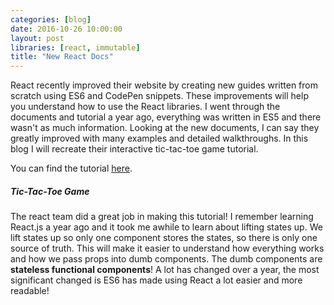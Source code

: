 ```yaml
---
categories: [blog]
date: 2016-10-26 10:00:00
layout: post
libraries: [react, immutable]
title: "New React Docs"
---
```


React recently improved their website by creating new guides written from scratch using ES6 and CodePen snippets. These improvements will help you understand how to use the React libraries. I went through the documents and tutorial a year ago, everything was written in ES5 and there wasn't as much information. Looking at the new documents, I can say they greatly improved with many examples and detailed walkthroughs. In this blog I will recreate their interactive tic-tac-toe game tutorial.

You can find the tutorial <a href="https://facebook.github.io/react/tutorial/tutorial.html" target="_blank">here</a>.

##### Tic-Tac-Toe Game

<div id="root"></div>

The react team did a great job in making this tutorial! I remember learning React.js a year ago and it took me awhile to learn about lifting states up. We lift states up so only one component stores the states, so there is only one source of truth. This will make it easier to understand how everything works and how we pass props into dumb components. The dumb components are __stateless functional components__! A lot has changed over a year, the most significant changed is ES6 has made using React a lot easier and more readable!

<script type="text/babel">
  $( document ).ready(function() {
    function Square(props) {
      return (
        <button className="square" onClick={() => props.onClick()}>
          {props.value}
        </button>
      );
    }

    function Board(props) {
      function renderSquare(row,col) {
        return <Square value={props.squares[row][col].value} onClick={() => props.onClick(row,col)}/>;
      }

      function renderSquares (row, col) {
        let render = [];
        for (let i = 0; i < row; i++) {
          let cells = [];
          for (let j = 0; j < col; j++) {
            cells.push(renderSquare(i,j));  
          }
          render.push(<div key={i} className="board-row">{ cells }</div>);
        }
        return render;
      }

      return (
        <div>
          {renderSquares(3,3)}
        </div>
      );
    }

    class Game extends React.Component {
      constructor() {
        super();
        this.state = {
          history: [{
            squares: this.createSquares(3,3),
            movedLocation: null,
            player: null,
            isGameOver: false
          }],
          xIsNext: true,
          stepNumber: 0,
          isAscend: true
        }
      }

      handleClick(row,col) {
        let history = window.Immutable.fromJS(this.state.history).toJS().slice(0, this.state.stepNumber + 1);
        let current = history[history.length - 1];
        let isGameOver = current.isGameOver;
        const squares = window.Immutable.fromJS(current.squares).toJS();

        if (squares[row][col].value || isGameOver) {
          return;
        }

        squares[row][col].value = this.state.xIsNext ? 'X' : 'O';
        const winningSquares = calculateWinner(squares);
        let location = `(${row},${col})`;

        if (winningSquares) {
          for (let i = 0; i < winningSquares.length; i++) {
            squares[winningSquares[i][0]][winningSquares[i][1]].winner = true;
          }
          isGameOver = true;
        }
        this.setState({
          history: history.concat([{
            squares: squares,
            movedLocation: location,
            player: this.state.xIsNext ? 'X' : 'O',
            isGameOver: isGameOver
          }]),
          xIsNext: !this.state.xIsNext,
          stepNumber: history.length
        });
      }

      jumpTo(event,step) {
        event.preventDefault();
        this.setState({
          stepNumber: step,
          xIsNext: (step % 2) ? false : true,
        });
      }

      createSquares(numbersOfRows, numbersOfColumns) {
        let array = new Array(numbersOfRows);

        for (let i = 0; i < numbersOfRows; i++) {
          array[i] = new Array(numbersOfColumns);
          for (let j = 0; j < numbersOfColumns; j++) {
            array[i][j] = {
                column: j,
                  row: i,
                  value: null,
                  winner: false
              };
          }
        }

        return array;
      };

      handleToggle() {
        this.setState({
          isAscend: !this.state.isAscend
        });
      }

      render() {
        const history = this.state.history;
        const current = history[this.state.stepNumber];
        const winningSquares = calculateWinner(current.squares);
        const winner = this.state.xIsNext ? 'O' : 'X';

        let status;
        if (winningSquares) {
          status = 'Winner: ' + winner;
        } else {
          status = 'Next player: ' + (this.state.xIsNext ? 'X' : 'O');
        }

        const moves = history.map((step, move) => {
          const text = move ? `Player ${step.player} moved to ${step.movedLocation}` : 'Game start';
          let link = null;
          
          if (move === this.state.stepNumber) {
            link = <p>{text}</p>;
          } else {
            link = <a href="#" onClick={(event) => this.jumpTo(event,move)}>{text}</a>
          }
          return (
            <li key={move}>
              {link}
            </li>
          );
        }, this);

        return (
          <div>
            <div className="game">
              <div className="game-board">
                <Board 
                  squares={current.squares}
                  onClick={(row,col) => this.handleClick(row,col)}
                />
              </div>
            </div>
            <div className="game-info">
              <button className="btn" onClick={() => this.handleToggle()}>
                { this.state.isAscend ? 'ASCEND' : 'DESCEND' }
              </button>
              <p>{status}</p>
              <ol>{ this.state.isAscend ? moves : moves.reverse() }</ol>
            </div>
          </div>
        );
      }
    }

    ReactDOM.render(
      <Game />,
      document.getElementById('root')
    );
    
    function calculateWinner(squares) {
      const lines = [
        [[0,0], [0,1], [0,2]],
        [[1,0], [1,1], [1,2]],
        [[2,0], [2,1], [2,2]],
        [[0,0], [1,0], [2,0]],
        [[0,1], [1,1], [2,1]],
        [[0,2], [1,2], [2,2]],
        [[0,0], [1,1], [2,2]],
        [[0,2], [1,1], [2,0]],
      ];

      function valueAt(row, col) {
        return squares[row][col].value;
      }

      for (let i = 0; i < lines.length; i++) {
        const [a, b, c] = lines[i];
        if (valueAt(a[0],a[1]) && valueAt(a[0],a[1]) === valueAt(b[0],b[1]) && valueAt(a[0],a[1]) === valueAt(c[0],c[1])) {
          return lines[i];
        }
      }
      return null;
    };
  });
</script>